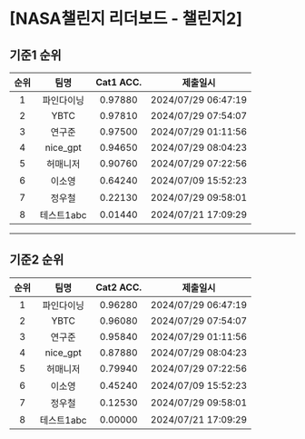 # [NASA챌린지 리더보드 - 챌린지2]
## 기준1 순위
| 순위 | 팀명 | Cat1 ACC. | 제출일시 |
|:----:|:----:|:-----:|:----:|
| 1 | 파인다이닝 | 0.97880 | 2024/07/29 06:47:19 |
| 2 | YBTC | 0.97810 | 2024/07/29 07:54:07 |
| 3 | 연구준 | 0.97500 | 2024/07/29 01:11:56 |
| 4 | nice_gpt | 0.94650 | 2024/07/29 08:04:23 |
| 5 | 허매니저 | 0.90760 | 2024/07/29 07:22:56 |
| 6 | 이소영 | 0.64240 | 2024/07/09 15:52:23 |
| 7 | 정우철 | 0.22130 | 2024/07/29 09:58:01 |
| 8 | 테스트1abc | 0.01440 | 2024/07/21 17:09:29 |
___
## 기준2 순위
| 순위 | 팀명 | Cat2 ACC. | 제출일시 |
|:----:|:----:|:-----:|:----:|
| 1 | 파인다이닝 | 0.96280 | 2024/07/29 06:47:19 |
| 2 | YBTC | 0.96080 | 2024/07/29 07:54:07 |
| 3 | 연구준 | 0.95840 | 2024/07/29 01:11:56 |
| 4 | nice_gpt | 0.87880 | 2024/07/29 08:04:23 |
| 5 | 허매니저 | 0.79940 | 2024/07/29 07:22:56 |
| 6 | 이소영 | 0.45240 | 2024/07/09 15:52:23 |
| 7 | 정우철 | 0.12530 | 2024/07/29 09:58:01 |
| 8 | 테스트1abc | 0.00000 | 2024/07/21 17:09:29 |
